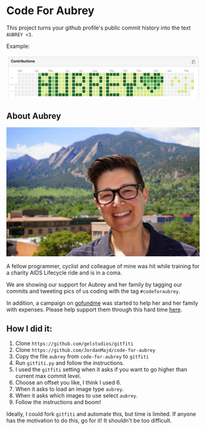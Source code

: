 # Code For Aubrey

This project turns your github profile's public commit history into the text `AUBREY <3`.

Example:

![image of a commit history that reads aubrey <3](example.png)

## About Aubrey

![aubrey](aubrey.jpg)

A fellow programmer, cyclist and colleague of mine was hit while training for a charity AIDS Lifecycle ride and is in a coma.

We are showing our support for Aubrey and her family by tagging our commits and tweeting pics of us coding with the tag `#codeforaubrey`.

In addition, a campaign on [gofundme](https://www.gofundme.com/bhdrw23w) was started to help her and her family with expenses. Please help support them through this hard time [here](https://www.gofundme.com/bhdrw23w).

## How I did it:

1. Clone `https://github.com/gelstudios/gitfiti`
1. Clone `https://github.com/JordanMajd/code-for-aubrey`
1. Copy the file `aubrey` from `code-for-aubrey` to `gitfiti`
1. Run `gitfiti.py` and follow the instructions.
1. I used the `gitfiti` setting when it asks if you want to go higher than current max commit level.
1. Choose an offset you like, I think I used 6.
1. When it asks to load an image type `aubrey`.
1. When it asks which images to use select `aubrey`.
1. Follow the instructions and boom!


Ideally, I could fork `gitfiti` and automate this, but time is limited. If anyone has the motivation to do this, go for it! It shouldn't be too difficult.
